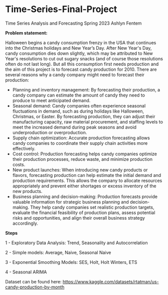 # Time-Series-Final-Project
Time Series Analysis and Forecasting
Spring 2023
Ashlyn Fentem

**Problem statement:**

Halloween begins a candy consumption frenzy in the USA that continues into the Christmas holidays and New Year’s Day. After New Year's Day, candy consumption dies down slightly, which may be attributed to New Year's resolutions to cut out sugary snacks (and of course those resolutions often do not last long). But all this consumption first needs production and the aim of this project is to forecast candy production for 2010. There are several reasons why a candy company might need to forecast their production:
- Planning and inventory management: By forecasting their production, a candy company can estimate the amount of candy they need to produce to meet anticipated demand. 
- Seasonal demand: Candy companies often experience seasonal fluctuations in demand, such as during holidays like Halloween, Christmas, or Easter. By forecasting production, they can adjust their manufacturing capacity, raw material procurement, and staffing levels to meet the increased demand during peak seasons and avoid underproduction or overproduction.
- Supply chain optimization: Accurate production forecasting allows candy companies to coordinate their supply chain activities more effectively.
- Cost control: Production forecasting helps candy companies optimize their production processes, reduce waste, and minimize production costs.
- New product launches: When introducing new candy products or flavors, forecasting production can help estimate the initial demand and production requirements. This allows the company to allocate resources appropriately and prevent either shortages or excess inventory of the new products.
- Business planning and decision-making: Production forecasts provide valuable information for strategic business planning and decision-making. They help candy companies set realistic production targets, evaluate the financial feasibility of production plans, assess potential risks and opportunities, and align their overall business strategy accordingly.



**Steps**

  1 - Exploratory Data Analysis: Trend, Seasonality and Autocorrelation
   
  2 - Simple models: Average, Naive, Seasonal Naive 
  
  3 - Exponential Smoothing Models: SES, Holt, Holt Winters, ETS 
  
  4 - Seasonal ARIMA

Dataset can be found here: https://www.kaggle.com/datasets/rtatman/us-candy-production-by-month

